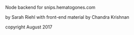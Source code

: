 Node backend for snips.hematogones.com

by Sarah Riehl with front-end material by Chandra Krishnan

copyright August 2017
